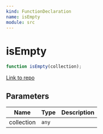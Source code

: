 ```yaml
---
kind: FunctionDeclaration
name: isEmpty
module: src
---
```


# isEmpty

```ts
function isEmpty(collection);
```

[Link to repo](https://github.com/ngneat/transloco/blob/master/projects/ngneat/transloco/src/lib/helpers.ts#L47-L49)

## Parameters

| Name       | Type  | Description |
| ---------- | ----- | ----------- |
| collection | `any` |             |
